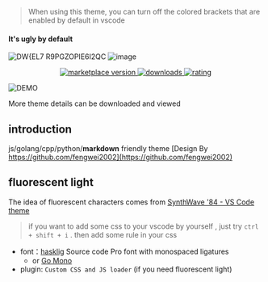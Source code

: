 > When using this theme, you can turn off the colored brackets that are enabled by default in vscode 
#### **It's ugly by default**

![DW{EL$7 R$9PGZOPIE6I2QC](https://user-images.githubusercontent.com/56250171/173858689-4f49e7dc-3899-4cc8-b037-d23d9eb0d057.png)
![image](https://user-images.githubusercontent.com/56250171/173859362-3d1356da-f807-4686-a344-23c6229986e9.png)

<p align="center">
  <!-- marketplace version -->
  <a href="https://marketplace.visualstudio.com/items?itemName=OvO.konng">
    <img alt="marketplace version" src="https://img.shields.io/visual-studio-marketplace/v/OvO.konng?style=for-the-badge">
  </a>
  <!-- downloads -->
  <a href="https://marketplace.visualstudio.com/items?itemName=OvO.konng">
    <img alt="downloads" src="https://img.shields.io/visual-studio-marketplace/azure-devops/installs/total/OvO.konng?style=for-the-badge">
  </a>
  <!-- rating -->
  <a href="https://marketplace.visualstudio.com/items?itemName=OvO.konng">
    <img alt="rating" src="https://img.shields.io/visual-studio-marketplace/stars/OvO.konng?maxAge=86400&style=for-the-badge&labelColor=1C1E26&color=F7B3A1">
    
  </a>
</p>

![DEMO](https://raw.githubusercontent.com/fengwei2002/vscode-theme-KONNG/master/demo.png)

More theme details can be downloaded and viewed

## introduction

js/golang/cpp/python/**markdown** friendly theme [Design By https://github.com/fengwei2002](https://github.com/fengwei2002)

## fluorescent light

The idea of fluorescent characters comes from [SynthWave '84 - VS Code theme](https://github.com/robb0wen/synthwave-vscode)

> if you want to add some css to your vscode by yourself , just try `ctrl + shift + i` . then add some rule in your css

- font：[hasklig](https://github.com/i-tu/Hasklig)  Source code Pro font with monospaced ligatures 
  - or [Go Mono](https://go.dev/blog/go-fonts)  
- plugin: `Custom CSS and JS loader` (if you need fluorescent light)   
